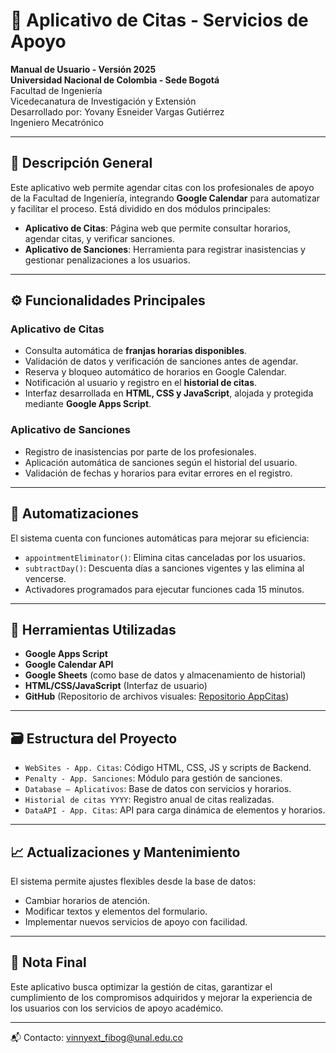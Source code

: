 # 📅 Aplicativo de Citas - Servicios de Apoyo

**Manual de Usuario - Versión 2025**  
**Universidad Nacional de Colombia - Sede Bogotá**  
Facultad de Ingeniería  
Vicedecanatura de Investigación y Extensión  
Desarrollado por: Yovany Esneider Vargas Gutiérrez  
Ingeniero Mecatrónico

---

## 📌 Descripción General

Este aplicativo web permite agendar citas con los profesionales de apoyo de la Facultad de Ingeniería, integrando **Google Calendar** para automatizar y facilitar el proceso. Está dividido en dos módulos principales:

- **Aplicativo de Citas**: Página web que permite consultar horarios, agendar citas, y verificar sanciones.
- **Aplicativo de Sanciones**: Herramienta para registrar inasistencias y gestionar penalizaciones a los usuarios.

---

## ⚙️ Funcionalidades Principales

### Aplicativo de Citas
- Consulta automática de **franjas horarias disponibles**.
- Validación de datos y verificación de sanciones antes de agendar.
- Reserva y bloqueo automático de horarios en Google Calendar.
- Notificación al usuario y registro en el **historial de citas**.
- Interfaz desarrollada en **HTML, CSS y JavaScript**, alojada y protegida mediante **Google Apps Script**.

### Aplicativo de Sanciones
- Registro de inasistencias por parte de los profesionales.
- Aplicación automática de sanciones según el historial del usuario.
- Validación de fechas y horarios para evitar errores en el registro.

---

## 🤖 Automatizaciones

El sistema cuenta con funciones automáticas para mejorar su eficiencia:

- `appointmentEliminator()`: Elimina citas canceladas por los usuarios.
- `subtractDay()`: Descuenta días a sanciones vigentes y las elimina al vencerse.
- Activadores programados para ejecutar funciones cada 15 minutos.

---

## 🧰 Herramientas Utilizadas

- **Google Apps Script**
- **Google Calendar API**
- **Google Sheets** (como base de datos y almacenamiento de historial)
- **HTML/CSS/JavaScript** (Interfaz de usuario)
- **GitHub** (Repositorio de archivos visuales: [Repositorio AppCitas](https://github.com/VicedecanaturaUnal/AppCitas))

---

## 🗃️ Estructura del Proyecto

- `WebSites - App. Citas`: Código HTML, CSS, JS y scripts de Backend.
- `Penalty - App. Sanciones`: Módulo para gestión de sanciones.
- `Database – Aplicativos`: Base de datos con servicios y horarios.
- `Historial de citas YYYY`: Registro anual de citas realizadas.
- `DataAPI - App. Citas`: API para carga dinámica de elementos y horarios.

---

## 📈 Actualizaciones y Mantenimiento

El sistema permite ajustes flexibles desde la base de datos:
- Cambiar horarios de atención.
- Modificar textos y elementos del formulario.
- Implementar nuevos servicios de apoyo con facilidad.

---

## 📌 Nota Final

Este aplicativo busca optimizar la gestión de citas, garantizar el cumplimiento de los compromisos adquiridos y mejorar la experiencia de los usuarios con los servicios de apoyo académico.

---

📬 Contacto: vinnyext_fibog@unal.edu.co
